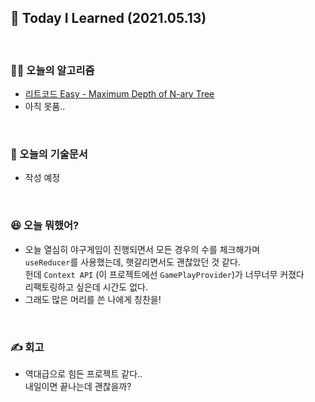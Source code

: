 ## 🚀 Today I Learned (2021.05.13)

<br/>

### **👨‍💻 오늘의 알고리즘**

-   [리트코드 Easy - Maximum Depth of N-ary Tree](https://leetcode.com/problems/maximum-depth-of-n-ary-tree/)
-   아직 못품..

<br/>

### **📑 오늘의 기술문서**

-   작성 예정

<br/>

### **😆 오늘 뭐했어?**

-   오늘 열심히 야구게임이 진행되면서 모든 경우의 수를 체크해가며  
    `useReducer`를 사용했는데, 햇갈리면서도 괜찮았던 것 같다.  
    헌데 `Context API` (이 프로젝트에선 `GamePlayProvider`)가 너무너무 커졌다  
    리팩토링하고 싶은데 시간도 없다.
-   그래도 많은 머리를 쓴 나에게 칭찬을!

<br/>

### **✍️ 회고**

-   역대급으로 힘든 프로젝트 같다..  
    내일이면 끝나는데 괜찮을까?